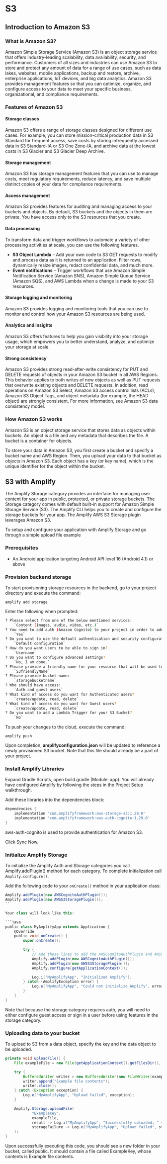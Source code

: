 # S3

## Introduction to Amazon S3

### What is Amazon S3?

Amazon Simple Storage Service (Amazon S3) is an object storage service that offers industry-leading scalability, data availability, security, and performance. Customers of all sizes and industries can use Amazon S3 to store and protect any amount of data for a range of use cases, such as data lakes, websites, mobile applications, backup and restore, archive, enterprise applications, IoT devices, and big data analytics. Amazon S3 provides management features so that you can optimize, organize, and configure access to your data to meet your specific business, organizational, and compliance requirements.

### Features of Amazon S3

#### Storage classes

Amazon S3 offers a range of storage classes designed for different use cases. For example, you can store mission-critical production data in S3 Standard for frequent access, save costs by storing infrequently accessed data in S3 Standard-IA or S3 One Zone-IA, and archive data at the lowest costs in S3 Glacier and S3 Glacier Deep Archive.

#### Storage management

Amazon S3 has storage management features that you can use to manage costs, meet regulatory requirements, reduce latency, and save multiple distinct copies of your data for compliance requirements.

#### Access management

Amazon S3 provides features for auditing and managing access to your buckets and objects. By default, S3 buckets and the objects in them are private. You have access only to the S3 resources that you create. 

#### Data processing

To transform data and trigger workflows to automate a variety of other processing activities at scale, you can use the following features.

- **S3 Object Lambda** – Add your own code to S3 GET requests to modify and process data as it is returned to an application. Filter rows, dynamically resize images, redact confidential data, and much more.
- **Event notifications** – Trigger workflows that use Amazon Simple Notification Service (Amazon SNS), Amazon Simple Queue Service (Amazon SQS), and AWS Lambda when a change is made to your S3 resources.

#### Storage logging and monitoring

Amazon S3 provides logging and monitoring tools that you can use to monitor and control how your Amazon S3 resources are being used.

#### Analytics and insights

Amazon S3 offers features to help you gain visibility into your storage usage, which empowers you to better understand, analyze, and optimize your storage at scale.

#### Strong consistency

Amazon S3 provides strong read-after-write consistency for PUT and DELETE requests of objects in your Amazon S3 bucket in all AWS Regions. This behavior applies to both writes of new objects as well as PUT requests that overwrite existing objects and DELETE requests. In addition, read operations on Amazon S3 Select, Amazon S3 access control lists (ACLs), Amazon S3 Object Tags, and object metadata (for example, the HEAD object) are strongly consistent. For more information, see Amazon S3 data consistency model.

### How Amazon S3 works

Amazon S3 is an object storage service that stores data as objects within buckets. An object is a file and any metadata that describes the file. A bucket is a container for objects.

To store your data in Amazon S3, you first create a bucket and specify a bucket name and AWS Region. Then, you upload your data to that bucket as objects in Amazon S3. Each object has a key (or key name), which is the unique identifier for the object within the bucket.

## S3 with Amplify

The Amplify Storage category provides an interface for managing user content for your app in public, protected, or private storage buckets. The Storage category comes with default built-in support for Amazon Simple Storage Service (S3). The Amplify CLI helps you to create and configure the storage buckets for your app. The Amplify AWS S3 Storage plugin leverages Amazon S3.

To setup and configure your application with Amplify Storage and go through a simple upload file example

### Prerequisites

- An Android application targeting Android API level 16 (Android 4.1) or above

### Provision backend storage

To start provisioning storage resources in the backend, go to your project directory and execute the command:

`amplify add storage`

Enter the following when prompted:

```bash
? Please select from one of the below mentioned services:
    `Content (Images, audio, video, etc.)`
? You need to add auth (Amazon Cognito) to your project in order to add storage for user files. Do you want to add auth now?
    `Yes`
? Do you want to use the default authentication and security configuration?
    `Default configuration`
? How do you want users to be able to sign in?
    `Username`
? Do you want to configure advanced settings?
    `No, I am done.`
? Please provide a friendly name for your resource that will be used to label this category in the project:
    `S3friendlyName`
? Please provide bucket name:
    `storagebucketname`
? Who should have access:
    `Auth and guest users`
? What kind of access do you want for Authenticated users?
    `create/update, read, delete`
? What kind of access do you want for Guest users?
    `create/update, read, delete`
? Do you want to add a Lambda Trigger for your S3 Bucket?
    `No`
```

To push your changes to the cloud, execute the command:

`amplify push`

Upon completion, **amplifyconfiguration.json** will be updated to reference a newly provisioned S3 bucket. Note that this file should already be a part of your project.

### Install Amplify Libraries

Expand Gradle Scripts, open build.gradle (Module: app). You will already have configured Amplify by following the steps in the Project Setup walkthrough.

Add these libraries into the dependencies block:

```gradle
dependencies {
    implementation 'com.amplifyframework:aws-storage-s3:1.29.0'
    implementation 'com.amplifyframework:aws-auth-cognito:1.29.0'
}
```

aws-auth-cognito is used to provide authentication for Amazon S3.

Click Sync Now.

### Initialize Amplify Storage

To initialize the Amplify Auth and Storage categories you call Amplify.addPlugin() method for each category. To complete initialization call `Amplify.configure()`.

Add the following code to your `onCreate()` method in your application class:

```gradle
Amplify.addPlugin(new AWSCognitoAuthPlugin());
Amplify.addPlugin(new AWSS3StoragePlugin());
``

Your class will look like this:

```java
public class MyAmplifyApp extends Application {
    @Override
    public void onCreate() {
        super.onCreate();

        try {
            // Add these lines to add the AWSCognitoAuthPlugin and AWSS3StoragePlugin plugins
            Amplify.addPlugin(new AWSCognitoAuthPlugin());
            Amplify.addPlugin(new AWSS3StoragePlugin());
            Amplify.configure(getApplicationContext());

            Log.i("MyAmplifyApp", "Initialized Amplify");
        } catch (AmplifyException error) {
            Log.e("MyAmplifyApp", "Could not initialize Amplify", error);
        }
    }
}

```

Note that because the storage category requires auth, you will need to either configure guest access or sign in a user before using features in the storage category.

### Uploading data to your bucket

To upload to S3 from a data object, specify the key and the data object to be uploaded.

```java
private void uploadFile() {
    File exampleFile = new File(getApplicationContext().getFilesDir(), "ExampleKey");

    try {
        BufferedWriter writer = new BufferedWriter(new FileWriter(exampleFile));
        writer.append("Example file contents");
        writer.close();
    } catch (Exception exception) {
        Log.e("MyAmplifyApp", "Upload failed", exception);
    }

    Amplify.Storage.uploadFile(
            "ExampleKey",
            exampleFile,
            result -> Log.i("MyAmplifyApp", "Successfully uploaded: " + result.getKey()),
            storageFailure -> Log.e("MyAmplifyApp", "Upload failed", storageFailure)
    );
}
```

Upon successfully executing this code, you should see a new folder in your bucket, called public. It should contain a file called ExampleKey, whose contents is Example file contents.
